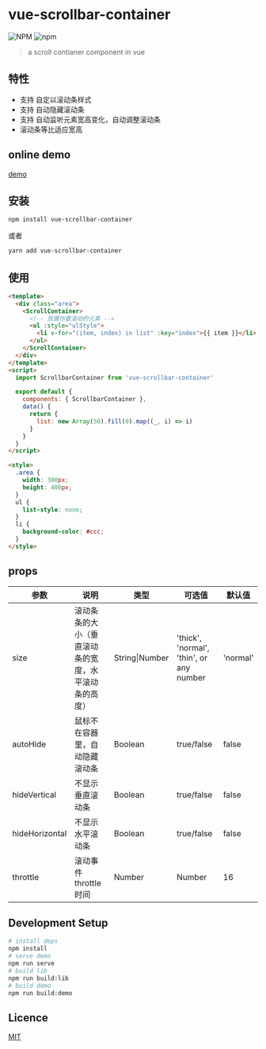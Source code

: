 # vue-scrollbar-container

![NPM](https://img.shields.io/npm/l/vue-scrollbar-container)
![npm](https://img.shields.io/npm/v/vue-scrollbar-container)

> a scroll contianer component in vue

## 特性

- 支持 自定以滚动条样式
- 支持 自动隐藏滚动条
- 支持 自动监听元素宽高变化，自动调整滚动条
- 滚动条等比适应宽高

## online demo

[demo](https://colgin.github.io/vue-scrollbar-container/)

## 安装

```bash
npm install vue-scrollbar-container
```

或者

```bash
yarn add vue-scrollbar-container
```

## 使用

```html
<template>
  <div class="area">
    <ScrollContainer>
      <!-- 放置你要滚动的元素 -->
      <ul :style="ulStyle">
        <li v-for="(item, index) in list" :key="index">{{ item }}</li>
      </ul>
    </ScrollContainer>
  </div>
</template>
<script>
  import ScrollbarContainer from 'vue-scrollbar-container'

  export default {
    components: { ScrollbarContainer },
    data() {
      return {
        list: new Array(50).fill(0).map((_, i) => i)
      }
    }
  }
</script>

<style>
  .area {
    width: 300px;
    height: 400px;
  }
  ul {
    list-style: none;
  }
  li {
    background-color: #ccc;
  }
</style>
```

## props

| 参数           | 说明                                                 | 类型           | 可选值                                   | 默认值   |
| -------------- | ---------------------------------------------------- | -------------- | ---------------------------------------- | -------- |
| size           | 滚动条条的大小（垂直滚动条的宽度，水平滚动条的高度） | String\|Number | 'thick', 'normal', 'thin', or any number | 'normal' |
| autoHide       | 鼠标不在容器里，自动隐藏滚动条                       | Boolean        | true/false                               | false    |
| hideVertical   | 不显示垂直滚动条                                     | Boolean        | true/false                               | false    |
| hideHorizontal | 不显示水平滚动条                                     | Boolean        | true/false                               | false    |
| throttle       | 滚动事件 throttle 时间                               | Number         | Number                                   | 16       |

## Development Setup

```bash
# install deps
npm install
# serve demo
npm run serve
# build lib
npm run build:lib
# build demo
npm run build:demo
```

## Licence

[MIT](http://opensource.org/licenses/MIT)

